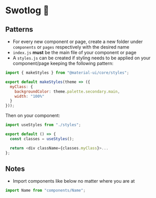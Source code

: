 # Swotlog :rocket:

## Patterns

- For every new component or page, create a new folder under `components` or `pages` respectively with the desired name
- `index.js` **must** be the main file of your component or page
- A `styles.js` can be created if styling needs to be applied on your component/page keeping the following pattern:

```javascript
import { makeStyles } from "@material-ui/core/styles";

export default makeStyles(theme => ({
  myClass: {
    backgroundColor: theme.palette.secondary.main,
    width: "100%"
  }
}));
```

Then on your component:

```javascript
import useStyles from "./styles";

export default () => {
  const classes = useStyles();

  return <div className={classes.myClass}>...
};
```

## Notes

- Import components like below no matter where you are at

```javascript
import Name from "components/Name";
```
